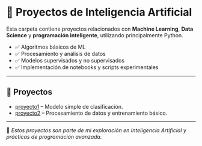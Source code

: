 # 🤖 Proyectos de Inteligencia Artificial

Esta carpeta contiene proyectos relacionados con **Machine Learning**, **Data Science** y **programación inteligente**, utilizando principalmente Python.

- ✅ Algoritmos básicos de ML  
- ✅ Procesamiento y análisis de datos  
- ✅ Modelos supervisados y no supervisados  
- ✅ Implementación de notebooks y scripts experimentales  

---

## 📂 **Proyectos**

- [proyecto1](proyecto1) – Modelo simple de clasificación.
- [proyecto2](proyecto2) – Procesamiento de datos y entrenamiento básico.

---

🚀 *Estos proyectos son parte de mi exploración en Inteligencia Artificial y prácticas de programación avanzada.*
